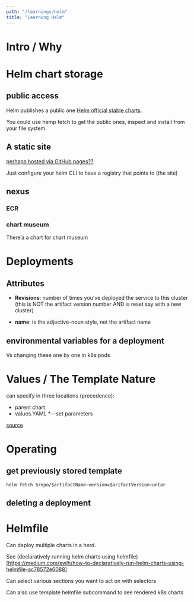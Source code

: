 ```yaml
---
path: "/learnings/helm"
title: "Learning Helm"
---
```


# Intro / Why

# Helm chart storage

## public access

Helm publishes a public one [Helm official stable charts](https://artifacthub.io/).

You could use hemp fetch to get the public ones, inspect and install from your file system.

## A static site

[perhaps hosted via GitHub pages??](https://faun.pub/how-to-host-helm-chart-repository-on-github-b76c854e1462)

Just configure your helm CLI to have a registry that points to (the site)

## nexus

### ECR


### chart museum

There’a a chart for chart museum 

# Deployments

## Attributes

  * **Revisions**: number of times you’ve deployed the service to this cluster  (this is NOT the artifact version number AND is reset say with a new cluster)

  * **name**: is the adjective-noun style, not the artifact name


## environmental variables for a deployment

Vs changing these one by one in k8s pods



# Values / The Template Nature

can specify in three locations (precedence):
  * parent chart
  * values.YAML
  *—set parameters

[source](https://v3-1-0.helm.sh/docs/chart_template_guide/values_files/)


# Operating

## get previously stored template

    helm fetch $repo/$artifactName—version=$arifactVersion—untar

## deleting a deployment


# Helmfile

   Can deploy multiple charts in a herd.

   See (declaratively running helm charts using helmfile)[https://medium.com/swlh/how-to-declaratively-run-helm-charts-using-helmfile-ac78572e6088]
   
   Can select various sections you want to act on with selectors
   
   Can also use template helmfile subcommand to see rendered k8s charts
